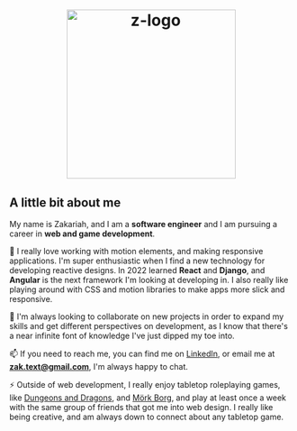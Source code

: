 <h1 align="center">
 <img src="[https://user-images.githubusercontent.com/105610124/188522623-24e123fd-6e54-4d78-a0e4-2e3fd5eb1d18.png](https://user-images.githubusercontent.com/105610124/235956403-688065c9-e753-4f7a-ad35-c150bf5dd655.png)" alt="z-logo" width="300" />
</h1.
<br>
  
## A little bit about me

My name is Zakariah, and I am a **software engineer** and I am pursuing a career in **web and game development**.

🌱 I really love working with motion elements, and making responsive applications. I'm super enthusiastic when I find a new technology for developing reactive designs. In 2022 learned **React** and **Django**, and **Angular** is the next framework I'm looking at developing in. I also really like playing around with CSS and motion libraries to make apps more slick and responsive.

👯 I'm always looking to collaborate on new projects in order to expand my skills and get different perspectives on development, as I know that there's a near infinite font of knowledge I've just dipped my toe into.

📫 If you need to reach me, you can find me on [LinkedIn](https://www.linkedin.com/in/zakariah-om/), or email me at **zak.text@gmail.com**, I'm always happy to chat.

⚡ Outside of web development, I really enjoy tabletop roleplaying games, like [Dungeons and Dragons](https://dnd.wizards.com/), and [Mörk Borg](https://morkborg.com/), and play at least once a week with the same group of friends that got me into web design. I really like being creative, and am always down to connect about any tabletop game.

<!--
 **Rancor38/Rancor38** is a ✨ _special_ ✨ repository because its `README.md` (this file) appears on your GitHub profile.

Here are some ideas to get you started:

- 🔭 I’m currently working on ...
- 🌱 I’m currently learning ...
- 👯 I’m looking to collaborate on ...
- 🤔 I’m looking for help with ...
- 💬 Ask me about ...
- 📫 How to reach me: ...
- 😄 Pronouns: ...
- ⚡ Fun fact: ...
-->
